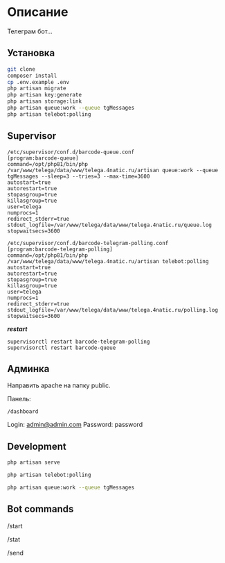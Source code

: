 # Описание

Телеграм бот...

## Установка

```bash
git clone
composer install 
cp .env.example .env 
php artisan migrate 
php artisan key:generate 
php artisan storage:link
php artisan queue:work --queue tgMessages
php artisan telebot:polling
```

## Supervisor

```
/etc/supervisor/conf.d/barcode-queue.conf
[program:barcode-queue]
command=/opt/php81/bin/php /var/www/telega/data/www/telega.4natic.ru/artisan queue:work --queue tgMessages --sleep=3 --tries=3 --max-time=3600
autostart=true
autorestart=true
stopasgroup=true
killasgroup=true
user=telega
numprocs=1
redirect_stderr=true
stdout_logfile=/var/www/telega/data/www/telega.4natic.ru/queue.log
stopwaitsecs=3600

/etc/supervisor/conf.d/barcode-telegram-polling.conf
[program:barcode-telegram-polling]
command=/opt/php81/bin/php /var/www/telega/data/www/telega.4natic.ru/artisan telebot:polling
autostart=true
autorestart=true
stopasgroup=true
killasgroup=true
user=telega
numprocs=1
redirect_stderr=true
stdout_logfile=/var/www/telega/data/www/telega.4natic.ru/polling.log
stopwaitsecs=3600
```

***restart***

```
supervisorctl restart barcode-telegram-polling
supervisorctl restart barcode-queue
```

## Админка

Направить apache на папку public.

Панель:

  ```
  /dashboard
  ```

Login: admin@admin.com
Password: password

## Development

```bash
php artisan serve
```

```bash
php artisan telebot:polling
```

```bash
php artisan queue:work --queue tgMessages
```

## Bot commands

/start

/stat

/send
